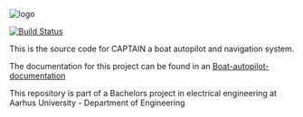 ![logo]

[![Build Status](https://travis-ci.org/neobonde/Boat-autopilot.svg?branch=development)](https://travis-ci.org/neobonde/Boat-autopilot)

This is the source code for CAPTAIN a boat autopilot and navigation system.

The documentation for this project can be found in an [Boat-autopilot-documentation](https://github.com/neobonde/Boat-autopilot-documentation)

This repository is part of a Bachelors project in electrical engineering at Aarhus University - Department of Engineering



[logo]: https://github.com/neobonde/Boat-autopilot-documentation/blob/master/logo%20-%20side.png "Logo Title Text 2"
